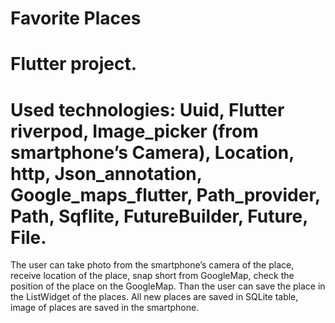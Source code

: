 # Favorite Places

# Flutter project.

# Used technologies: Uuid, Flutter riverpod, Image_picker (from smartphone’s Camera), Location, http, Json_annotation, Google_maps_flutter, Path_provider, Path, Sqflite, FutureBuilder, Future, File.

The user can take photo from the smartphone’s camera of the place, receive location of the place, snap short from GoogleMap, check the position of the place on the GoogleMap. Than the user can save the place in the ListWidget of the places. All new places are saved in SQLite table, image of places are saved in the smartphone.

